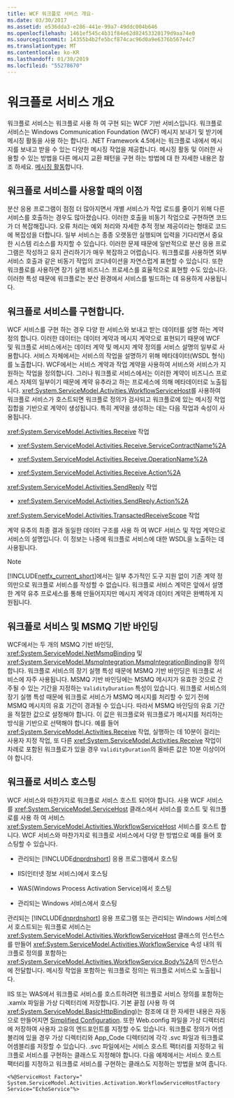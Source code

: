 ```yaml
---
title: WCF 워크플로 서비스 개요-
ms.date: 03/30/2017
ms.assetid: e536dda3-e286-441e-99a7-49ddc004b646
ms.openlocfilehash: 1461ef545c4b31f84e62d82453320179d9aa74e0
ms.sourcegitcommit: 14355b4b2fe5bcf874cac96d0a9e6376b567e4c7
ms.translationtype: MT
ms.contentlocale: ko-KR
ms.lasthandoff: 01/30/2019
ms.locfileid: "55278670"
---
```

# <a name="workflow-services-overview"></a>워크플로 서비스 개요

워크플로 서비스는 워크플로 사용 하 여 구현 되는 WCF 기반 서비스입니다. 워크플로 서비스는 Windows Communication Foundation (WCF) 메시지 보내기 및 받기에 메시징 활동을 사용 하는 합니다. .NET Framework 4.5에서는 워크플로 내에서 메시지를 보내고 받을 수 있는 다양한 메시징 작업을 제공합니다. 메시징 활동 및 이러한 사용할 수 있는 방법을 다른 메시지 교환 패턴을 구현 하는 방법에 대 한 자세한 내용은 참조 하세요. [메시징 활동](messaging-activities.md)합니다.

## <a name="benefits-of-using-workflow-services"></a>워크플로 서비스를 사용할 때의 이점

분산 응용 프로그램이 점점 더 많아지면서 개별 서비스가 작업 로드를 줄이기 위해 다른 서비스를 호출하는 경우도 많아졌습니다. 이러한 호출을 비동기 작업으로 구현하면 코드가 더 복잡해집니다. 오류 처리는 예외 처리와 자세한 추적 정보 제공이라는 형태로 코드에 복잡성을 더합니다. 일부 서비스는 종종 오랫동안 실행되며 입력을 기다리면서 중요한 시스템 리소스를 차지할 수 있습니다. 이러한 문제 때문에 일반적으로 분산 응용 프로그램은 작성하고 유지 관리하기가 매우 복잡하고 어렵습니다. 워크플로를 사용하면 외부 서비스 호출과 같은 비동기 작업의 코디네이션을 자연스럽게 표현할 수 있습니다. 또한 워크플로를 사용하면 장기 실행 비즈니스 프로세스를 효율적으로 표현할 수도 있습니다. 이러한 특성 때문에 워크플로는 분산 환경에서 서비스를 빌드하는 데 유용하게 사용됩니다.

## <a name="implementing-a-workflow-service"></a>워크플로 서비스를 구현합니다.

WCF 서비스를 구현 하는 경우 다양 한 서비스와 보내고 받는 데이터를 설명 하는 계약 정의 합니다. 이러한 데이터는 데이터 계약과 메시지 계약으로 표현되기 때문에 WCF 및 워크플로 서비스에서는 데이터 계약 및 메시지 계약 정의를 서비스 설명의 일부로 사용합니다. 서비스 자체에서는 서비스의 작업을 설명하기 위해 메타데이터(WSDL 형식)를 노출합니다. WCF에서는 서비스 계약과 작업 계약을 사용하여 서비스와 서비스가 지원하는 작업을 정의합니다. 그러나 워크플로 서비스에서는 이러한 계약이 비즈니스 프로세스 자체의 일부이기 때문에 계약 유추라고 하는 프로세스에 의해 메타데이터로 노출됩니다. <xref:System.ServiceModel.Activities.WorkflowServiceHost>를 사용하여 워크플로 서비스가 호스트되면 워크플로 정의가 검사되고 워크플로에 있는 메시징 작업 집합을 기반으로 계약이 생성됩니다. 특히 계약을 생성하는 데는 다음 작업과 속성이 사용됩니다.

<xref:System.ServiceModel.Activities.Receive> 작업

- <xref:System.ServiceModel.Activities.Receive.ServiceContractName%2A>

- <xref:System.ServiceModel.Activities.Receive.OperationName%2A>

- <xref:System.ServiceModel.Activities.Receive.Action%2A>

<xref:System.ServiceModel.Activities.SendReply> 작업

- <xref:System.ServiceModel.Activities.SendReply.Action%2A>

<xref:System.ServiceModel.Activities.TransactedReceiveScope> 작업

계약 유추의 최종 결과 동일한 데이터 구조를 사용 하 여 WCF 서비스 및 작업 계약으로 서비스의 설명입니다. 이 정보는 나중에 워크플로 서비스에 대한 WSDL을 노출하는 데 사용됩니다.

> [!NOTE]
> [!INCLUDE[netfx_current_short](../../../../includes/netfx-current-short-md.md)]에서는 일부 추가적인 도구 지원 없이 기존 계약 정의만으로 워크플로 서비스를 작성할 수 없습니다. 워크플로 서비스 계약은 앞에서 설명한 계약 유추 프로세스를 통해 만들어지지만 메시지 계약과 데이터 계약은 완벽하게 지원됩니다.

## <a name="workflow-services-and-msmq-based-bindings"></a>워크플로 서비스 및 MSMQ 기반 바인딩

WCF에서는 두 개의 MSMQ 기반 바인딩, <xref:System.ServiceModel.NetMsmqBinding> 및 <xref:System.ServiceModel.MsmqIntegration.MsmqIntegrationBinding>을 정의합니다.  워크플로 서비스의 장기 실행 특성 때문에 MSMQ 기반 바인딩은 워크플로 서비스에 자주 사용됩니다. MSMQ 기반 바인딩에는 MSMQ 메시지가 유효한 것으로 간주될 수 있는 기간을 지정하는 `ValidityDuration` 특성이 있습니다. 워크플로 서비스의 장기 실행 특성 때문에 워크플로 서비스가 MSMQ 메시지를 처리할 수 있기 전에 MSMQ 메시지의 유효 기간이 경과될 수 있습니다. 따라서 MSMQ 바인딩의 유효 기간을 적절한 값으로 설정해야 합니다. 이 값은 워크플로와 워크플로가 메시지를 처리하는 방식을 기반으로 선택해야 합니다. 예를 들어 <xref:System.ServiceModel.Activities.Receive> 작업, 실행하는 데 10분이 걸리는 사용자 지정 작업, 또 다른 <xref:System.ServiceModel.Activities.Receive> 작업이 차례로 포함된 워크플로가 있을 경우 `ValidityDuration`의 올바른 값은 10분 이상이어야 합니다.

## <a name="hosting-a-workflow-service"></a>워크플로 서비스 호스팅

WCF 서비스와 마찬가지로 워크플로 서비스 호스트 되어야 합니다. 사용 WCF 서비스를 <xref:System.ServiceModel.ServiceHost> 클래스에서 서비스를 호스트 및 워크플로를 사용 하 여 서비스 <xref:System.ServiceModel.Activities.WorkflowServiceHost> 서비스를 호스트 합니다. WCF 서비스와 마찬가지로 워크플로 서비스에서 다양 한 방법으로 예를 들어 호스팅할 수 있습니다.

- 관리되는 [!INCLUDE[dnprdnshort](../../../../includes/dnprdnshort-md.md)] 응용 프로그램에서 호스팅

- IIS(인터넷 정보 서비스)에서 호스팅

- WAS(Windows Process Activation Service)에서 호스팅

- 관리되는 Windows 서비스에서 호스팅

관리되는 [!INCLUDE[dnprdnshort](../../../../includes/dnprdnshort-md.md)] 응용 프로그램 또는 관리되는 Windows 서비스에서 호스트되는 워크플로 서비스는 <xref:System.ServiceModel.Activities.WorkflowServiceHost> 클래스의 인스턴스를 만들어 <xref:System.ServiceModel.Activities.WorkflowService> 속성 내의 워크플로 정의를 포함하는 <xref:System.ServiceModel.Activities.WorkflowService.Body%2A>의 인스턴스에 전달합니다. 메시징 작업을 포함하는 워크플로 정의는 워크플로 서비스로 노출됩니다.

IIS 또는 WAS에서 워크플로 서비스를 호스트하려면 워크플로 서비스 정의를 포함하는 .xamlx 파일을 가상 디렉터리에 저장합니다. 기본 끝점 (사용 하 여 <xref:System.ServiceModel.BasicHttpBinding>)는 참조에 대 한 자세한 내용은 자동으로 만들어지면 [Simplified Configuration](../../../../docs/framework/wcf/simplified-configuration.md). 또한 Web.config 파일을 가상 디렉터리에 저장하여 사용자 고유의 엔드포인트를 지정할 수도 있습니다. 워크플로 정의가 어셈블리에 있을 경우 가상 디렉터리와 App_Code 디렉터리에 각각 .svc 파일과 워크플로 어셈블리를 저장할 수 있습니다. .svc 파일에서는 서비스 호스트 팩터리를 지정하고 워크플로 서비스를 구현하는 클래스도 지정해야 합니다. 다음 예제에서는 서비스 호스트 팩터리를 지정하고 워크플로 서비스를 구현하는 클래스도 지정하는 방법을 보여 줍니다.

```
<%@ServiceHost Factory=" System.ServiceModel.Activities.Activation.WorkflowServiceHostFactory
Service="EchoService"%>
```